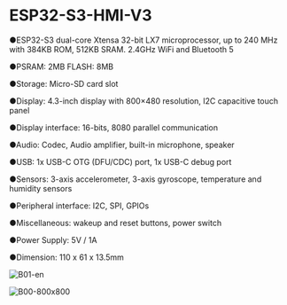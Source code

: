 # ESP32-S3-HMI-V3

●ESP32-S3 dual-core Xtensa 32-bit LX7 microprocessor, up to 240 MHz with 384KB ROM, 512KB SRAM. 2.4GHz WiFi and Bluetooth 5

●PSRAM: 2MB     FLASH: 8MB

●Storage: Micro-SD card slot

●Display: 4.3-inch display with 800×480 resolution, I2C capacitive touch panel

●Display interface: 16-bits, 8080 parallel communication

●Audio: Codec, Audio amplifier, built-in microphone, speaker

●USB: 1x USB-C OTG (DFU/CDC) port, 1x USB-C debug port

●Sensors: 3-axis accelerometer, 3-axis gyroscope, temperature and humidity sensors

●Peripheral interface: I2C, SPI, GPIOs

●Miscellaneous: wakeup and reset buttons, power switch

●Power Supply: 5V / 1A

●Dimension: 110 x 61 x 13.5mm

![B01-en](https://user-images.githubusercontent.com/10337553/179403894-12db0b61-64a1-4383-a967-e4f00776ee1e.png)

![B00-800x800](https://user-images.githubusercontent.com/10337553/179403909-1f0d9f97-f844-46a2-9fde-c18f916608db.png)
